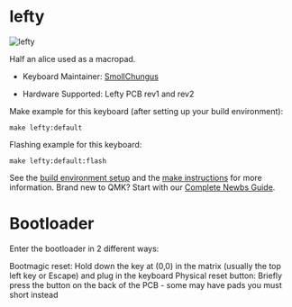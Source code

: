 # lefty

![lefty](https://i.imgur.com/nMmJCJMh.jpeg)

Half an alice used as a macropad.

* Keyboard Maintainer: [SmollChungus](https://github.com/smollchungus/)

* Hardware Supported: Lefty PCB rev1 and rev2

Make example for this keyboard (after setting up your build environment):

    make lefty:default

Flashing example for this keyboard:

    make lefty:default:flash

See the [build environment setup](https://docs.qmk.fm/#/getting_started_build_tools) and the [make instructions](https://docs.qmk.fm/#/getting_started_make_guide) for more information.
Brand new to QMK? Start with our [Complete Newbs Guide](https://docs.qmk.fm/#/newbs).

# Bootloader
Enter the bootloader in 2 different ways:

Bootmagic reset: Hold down the key at (0,0) in the matrix (usually the top left key or Escape) and plug in the keyboard
Physical reset button: Briefly press the button on the back of the PCB - some may have pads you must short instead
